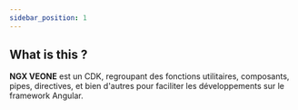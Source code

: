 ```yaml
---
sidebar_position: 1
---
```


## What is this ?

**NGX VEONE** est un CDK, regroupant des fonctions utilitaires, composants, pipes, directives, et bien d'autres pour faciliter les développements sur le framework Angular.
